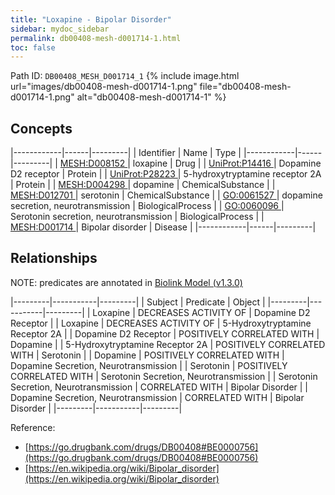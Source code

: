 ```yaml
---
title: "Loxapine - Bipolar Disorder"
sidebar: mydoc_sidebar
permalink: db00408-mesh-d001714-1.html
toc: false 
---
```



Path ID: `DB00408_MESH_D001714_1`
{% include image.html url="images/db00408-mesh-d001714-1.png" file="db00408-mesh-d001714-1.png" alt="db00408-mesh-d001714-1" %}

## Concepts

|------------|------|---------|
| Identifier | Name | Type    |
|------------|------|---------|
| <a href="https://identifiers.org/MESH:D008152">MESH:D008152 </a> | loxapine | Drug |
| <a href="https://identifiers.org/UniProt:P14416">UniProt:P14416 </a> | Dopamine D2 receptor | Protein |
| <a href="https://identifiers.org/UniProt:P28223">UniProt:P28223 </a> | 5-hydroxytryptamine receptor 2A | Protein |
| <a href="https://identifiers.org/MESH:D004298">MESH:D004298 </a> | dopamine | ChemicalSubstance |
| <a href="https://identifiers.org/MESH:D012701">MESH:D012701 </a> | serotonin | ChemicalSubstance |
| <a href="https://identifiers.org/GO:0061527">GO:0061527 </a> | dopamine secretion, neurotransmission | BiologicalProcess |
| <a href="https://identifiers.org/GO:0060096">GO:0060096 </a> | Serotonin secretion, neurotransmission | BiologicalProcess |
| <a href="https://identifiers.org/MESH:D001714">MESH:D001714 </a> | Bipolar disorder | Disease |
|------------|------|---------|

## Relationships


NOTE: predicates are annotated in <a href="https://github.com/biolink/biolink-model/releases/tag/v1.3.0">Biolink Model (v1.3.0)</a>

|---------|-----------|---------|
| Subject | Predicate | Object  |
|---------|-----------|---------|
| Loxapine | DECREASES ACTIVITY OF | Dopamine D2 Receptor |
| Loxapine | DECREASES ACTIVITY OF | 5-Hydroxytryptamine Receptor 2A |
| Dopamine D2 Receptor | POSITIVELY CORRELATED WITH | Dopamine |
| 5-Hydroxytryptamine Receptor 2A | POSITIVELY CORRELATED WITH | Serotonin |
| Dopamine | POSITIVELY CORRELATED WITH | Dopamine Secretion, Neurotransmission |
| Serotonin | POSITIVELY CORRELATED WITH | Serotonin Secretion, Neurotransmission |
| Serotonin Secretion, Neurotransmission | CORRELATED WITH | Bipolar Disorder |
| Dopamine Secretion, Neurotransmission | CORRELATED WITH | Bipolar Disorder |
|---------|-----------|---------|

Reference: 
  - [https://go.drugbank.com/drugs/DB00408#BE0000756](https://go.drugbank.com/drugs/DB00408#BE0000756)
  - [https://en.wikipedia.org/wiki/Bipolar_disorder](https://en.wikipedia.org/wiki/Bipolar_disorder)
